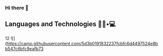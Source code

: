 ### Hi there 👋
## Languages and Technologies 👨🏻•💻
12
![](https://camo.githubusercontent.com/5d3b0191832237fcbfc6d4497524e8bb547c6bfc9eafb73
<!--
**alex0rpi/alex0rpi** is a ✨ _special_ ✨ repository because its `README.md` (this file) appears on your GitHub profile.

Here are some ideas to get you started:

- 🔭 I’m currently working on ...
- 🌱 I’m currently learning ...
- 👯 I’m looking to collaborate on ...
- 🤔 I’m looking for help with ...
- 💬 Ask me about ...
- 📫 How to reach me: ...
- 😄 Pronouns: ...
- ⚡ Fun fact: ...
-->
